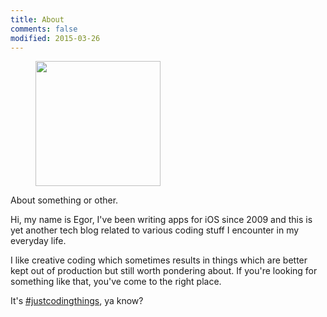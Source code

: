 ```yaml
---
title: About
comments: false
modified: 2015-03-26
---
```

<figure class="photo float-right">
  <img src="{{ site.url }}/images/avatar.jpg" alt="" width="200">
</figure>
About something or other.

Hi, my name is Egor, I've been writing apps for iOS since 2009 and this is yet another tech blog related to various coding stuff I encounter in my everyday life.

I like creative coding which sometimes results in things which are better kept out of production but still worth pondering about. If you're looking for something like that, you've come to the right place.

It's [#justcodingthings](http://wanderwaltz.github.io), ya know?

